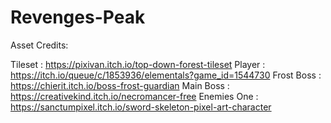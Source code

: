 # Revenges-Peak

Asset Credits:

Tileset : https://pixivan.itch.io/top-down-forest-tileset 
Player : https://itch.io/queue/c/1853936/elementals?game_id=1544730 
Frost Boss : https://chierit.itch.io/boss-frost-guardian 
Main Boss : https://creativekind.itch.io/necromancer-free 
Enemies One : https://sanctumpixel.itch.io/sword-skeleton-pixel-art-character 
